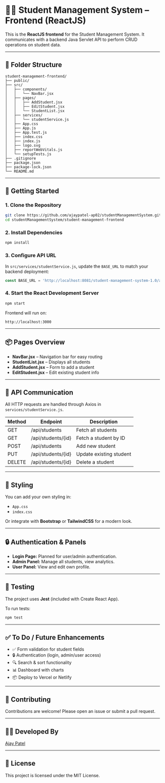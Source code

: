 # 🧑‍🎓 Student Management System – Frontend (ReactJS)

This is the **ReactJS frontend** for the Student Management System. It communicates with a backend Java Servlet API to perform CRUD operations on student data.

---

## 📁 Folder Structure

```
student-management-frontend/
├── public/
├── src/
│   ├── components/
│   │   └── NavBar.jsx
│   ├── pages/
│   │   ├── AddStudent.jsx
│   │   ├── EditStudent.jsx
│   │   └── StudentList.jsx
│   ├── services/
│   │   └── studentService.js
│   ├── App.css
│   ├── App.js
│   ├── App.test.js
│   ├── index.css
│   ├── index.js
│   ├── logo.svg
│   ├── reportWebVitals.js
│   └── setupTests.js
├── .gitignore
├── package.json
├── package-lock.json
└── README.md
```

---

## 🚀 Getting Started

### 1. Clone the Repository

```bash
git clone https://github.com/ajaypatel-ap02/studentManagementSystem.git
cd studentManagementSystem/student-management-frontend
```

### 2. Install Dependencies

```bash
npm install
```

### 3. Configure API URL

In `src/services/studentService.js`, update the `BASE_URL` to match your backend deployment:

```js
const BASE_URL = 'http://localhost:8081/student-management-system-1.0/api/students';
```

### 4. Start the React Development Server

```bash
npm start
```

Frontend will run on:

```
http://localhost:3000
```

---

## 📦 Pages Overview

- **NavBar.jsx** – Navigation bar for easy routing
- **StudentList.jsx** – Displays all students
- **AddStudent.jsx** – Form to add a student
- **EditStudent.jsx** – Edit existing student info

---

## 📡 API Communication

All HTTP requests are handled through Axios in `services/studentService.js`.

| Method | Endpoint                        | Description                |
|--------|---------------------------------|----------------------------|
| GET    | /api/students                   | Fetch all students         |
| GET    | /api/students/{id}              | Fetch a student by ID      |
| POST   | /api/students                   | Add new student            |
| PUT    | /api/students/{id}              | Update existing student    |
| DELETE | /api/students/{id}              | Delete a student           |

---

## 💅 Styling

You can add your own styling in:

- `App.css`
- `index.css`

Or integrate with **Bootstrap** or **TailwindCSS** for a modern look.

---

## 🔒 Authentication & Panels

- **Login Page:** Planned for user/admin authentication.
- **Admin Panel:** Manage all students, view analytics.
- **User Panel:** View and edit own profile.

---

## 🔧 Testing

The project uses **Jest** (included with Create React App).

To run tests:

```bash
npm test
```

---

## ✅ To Do / Future Enhancements

- ✅ Form validation for student fields
- 🔒 Authentication (login, admin/user access)
- 🔍 Search & sort functionality
- 📊 Dashboard with charts
- 📦 Deploy to Vercel or Netlify

---

## 🤝 Contributing

Contributions are welcome! Please open an issue or submit a pull request.

---

## 👨‍💻 Developed By

[Ajay Patel](https://github.com/ajaypatel-ap02)

---

## 📝 License

This project is licensed under the MIT License.


